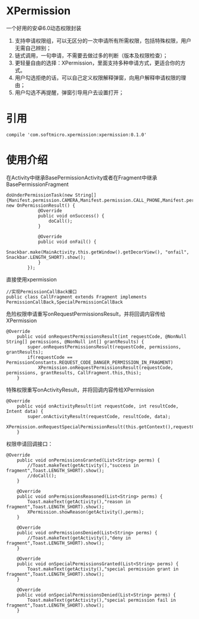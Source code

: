 # XPermission
一个好用的安卓6.0动态权限封装


1. 支持申请权限组，可以无区分的一次申请所有所需权限，包括特殊权限，用户无需自己辨别；
2. 链式调用，一句申请，不需要去做过多的判断（版本及权限检查）；
3. 更轻量自由的选择：XPermission，里面支持多种申请方式，更适合你的方式。
4. 用户勾选拒绝的话，可以自己定义权限解释弹窗，向用户解释申请权限的理由；
5. 用户勾选不再提醒，弹窗引导用户去设置打开；



# 引用
```
compile 'com.softmicro.xpermission:xpermission:0.1.0'
```

# 使用介绍
在Activity中继承BasePermissionActivity或者在Fragment中继承BasePermissionFragment

```
doUnderPermissionTask(new String[]{Manifest.permission.CAMERA,Manifest.permission.CALL_PHONE,Manifest.permission.SYSTEM_ALERT_WINDOW,Manifest.permission.WRITE_SETTINGS}, new OnPermissionResult() {
            @Override
            public void onSuccess() {
                doCall();
            }

            @Override
            public void onFail() {
                Snackbar.make(MainActivity.this.getWindow().getDecorView(), "onfail", Snackbar.LENGTH_SHORT).show();
            }
        });
```

直接使用xpermission

```
//实现PermissionCallBack接口
public class CallFragment extends Fragment implements PermissionCallBack,SpecialPermissionCallBack
```

危险权限申请重写onRequestPermissionsResult，并将回调内容传给XPermission

```
@Override
    public void onRequestPermissionsResult(int requestCode, @NonNull String[] permissions, @NonNull int[] grantResults) {
        super.onRequestPermissionsResult(requestCode, permissions, grantResults);
        if(requestCode == PermissionConstants.REQUEST_CODE_DANGER_PERMISSION_IN_FRAGMENT)
            XPermission.onRequestPermissionsResult(requestCode, permissions, grantResults, CallFragment.this,this);
    }
```

特殊权限重写onActivityResult，并将回调内容传给XPermission

```
@Override
    public void onActivityResult(int requestCode, int resultCode, Intent data) {
        super.onActivityResult(requestCode, resultCode, data);
        XPermission.onRequestSpecialPermissionResult(this.getContext(),requestCode,this);
    }
```

权限申请回调接口：

```
@Override
    public void onPermissionsGranted(List<String> perms) {
        //Toast.makeText(getActivity(),"success in fragment",Toast.LENGTH_SHORT).show();
        //doCall();
    }

    @Override
    public void onPermissionsReasoned(List<String> perms) {
        Toast.makeText(getActivity(),"reason in fragment",Toast.LENGTH_SHORT).show();
        XPermission.showReason(getActivity(),perms);
    }

    @Override
    public void onPermissionsDenied(List<String> perms) {
        //Toast.makeText(getActivity(),"deny in fragment",Toast.LENGTH_SHORT).show();
    }

    @Override
    public void onSpecialPermissionsGranted(List<String> perms) {
        Toast.makeText(getActivity(),"special permission grant in fragment",Toast.LENGTH_SHORT).show();
    }

    @Override
    public void onSpecialPermissionsDenied(List<String> perms) {
        Toast.makeText(getActivity(),"special permission fail in fragment",Toast.LENGTH_SHORT).show();
    }
```

